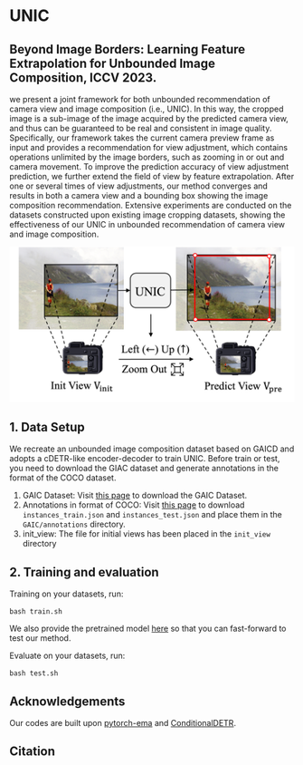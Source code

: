 # UNIC

## Beyond Image Borders: Learning Feature Extrapolation for Unbounded Image Composition, ICCV 2023. 


we present a joint framework for both unbounded recommendation of camera view and image composition (i.e., UNIC). In this way, the cropped image is a sub-image of the image acquired by the predicted camera view, and thus can be guaranteed to be real and consistent in image quality. Specifically, our framework takes the current camera preview frame as input and provides a recommendation for view adjustment, which contains operations unlimited by the image borders, such as zooming in or out and camera movement. To improve the prediction accuracy of view adjustment prediction, we further extend the field of view by feature extrapolation. After one or several times of view adjustments, our method converges and results in both a camera view and a bounding box showing the image composition recommendation. Extensive experiments are conducted on the datasets constructed upon existing image cropping datasets, showing the effectiveness of our UNIC in unbounded recommendation of camera view and image composition. 

<div style="align: center">
<img src="./assets/method.png" width="700px">
</div>




## 1. Data Setup

We recreate an unbounded image composition dataset based on GAICD and adopts a cDETR-like encoder-decoder to train UNIC.
Before train or test, you need to download the GIAC dataset and generate annotations in the format of the COCO dataset.
1. GAIC Dataset: Visit [this page](https://drive.google.com/file/d/1tDdQqDe8dMoMIVi9Z0WWI5vtRViy01nR/view) to download the GAIC Dataset.
2. Annotations in format of COCO: Visit [this page](https://flame.is.tue.mpg.de/download.php) to download `instances_train.json` and `instances_test.json` and place them in the `GAIC/annotations` directory.
3. init_view: The file for initial views has been placed in the `init_view` directory


## 2. Training and evaluation



Training on your datasets, run:
```
bash train.sh
```

We also provide the pretrained model [here](https://drive.google.com/file/d/1owvtFQBCC4uxd5f6tRsh7Fgktuj8MzZy/view?usp=drive_link) so that you can fast-forward to test our method.

Evaluate on your datasets, run:
```
bash test.sh
```



## Acknowledgements

Our codes are built upon [pytorch-ema](https://github.com/lucidrains/ema-pytorch) and [ConditionalDETR](https://github.com/Atten4Vis/ConditionalDETR).

## Citation

